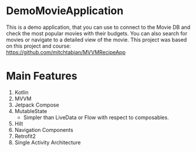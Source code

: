 # DemoMovieApplication

This is a demo application, that you can use to connect to the Movie DB and check the most popular movies with their budgets. You can also search for movies or navigate to a detailed view of the movie. This project was based on this project and course: https://github.com/mitchtabian/MVVMRecipeApp

# Main Features
1. Kotlin
1. MVVM
1. Jetpack Compose
1. MutableState
	- Simpler than LiveData or Flow with respect to composables.
1. Hilt
1. Navigation Components
1. Retrofit2
1. Single Activity Architecture
